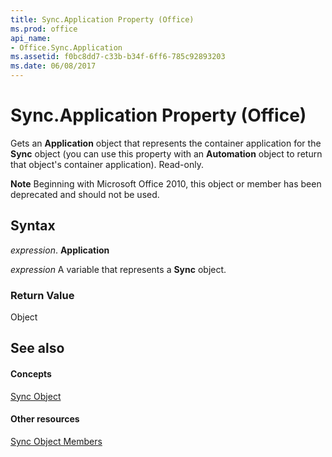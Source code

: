 ```yaml
---
title: Sync.Application Property (Office)
ms.prod: office
api_name:
- Office.Sync.Application
ms.assetid: f0bc8dd7-c33b-b34f-6ff6-785c92893203
ms.date: 06/08/2017
---
```



# Sync.Application Property (Office)

Gets an **Application** object that represents the container application for the **Sync** object (you can use this property with an **Automation** object to return that object's container application). Read-only.


 **Note**  Beginning with Microsoft Office 2010, this object or member has been deprecated and should not be used.


## Syntax

 _expression_. **Application**

 _expression_ A variable that represents a **Sync** object.


### Return Value

Object


## See also


#### Concepts


[Sync Object](sync-object-office.md)
#### Other resources


[Sync Object Members](sync-members-office.md)

